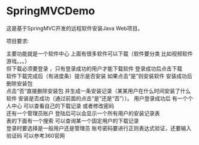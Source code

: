 # SpringMVCDemo
这是基于SpringMVC开发的远程软件安装Java Web项目。


项目要求:

主要功能就是一个软件中心  上面有很多软件可以下载（软件要分类 比如视频软件 游戏。。。）  
但下载必须要登录 ，只有登录成功的用户才能下载软件  登录成功后点击下载  
软件下载完成后（有进度条）提示是否安装  如果点击“是”则安装软件  安装成功后删除安装包  
点击“否”直接删除安装包    并生成一条安装记录（某某用户在什么时间安装了什么软件
安装是否成功（通过前面的点击“是”还是“否”））。
用户登录成功后 有一个个人中心  可以查看自己的下载记录  或者修改密码    
还有一个管理员账户  登陆后可以会显示一个所有用户的安装记录表   
表的下面有一个搜索  可以查询某一个固定用户的下载记录  
登录时要选择是一般用户还是管理员  账号密码要进行正则表达式验证，还要输入验证码
可以参考360官网   




